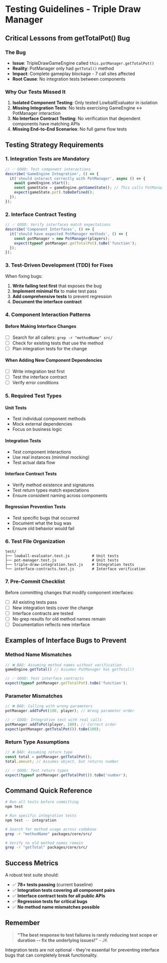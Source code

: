 # Testing Guidelines - Triple Draw Manager

## Critical Lessons from getTotalPot() Bug

### The Bug
- **Issue**: TripleDrawGameEngine called `this.potManager.getTotalPot()` 
- **Reality**: PotManager only had `getTotal()` method
- **Impact**: Complete gameplay blockage - 7 call sites affected
- **Root Cause**: No integration tests between components

### Why Our Tests Missed It
1. **Isolated Component Testing**: Only tested LowballEvaluator in isolation
2. **Missing Integration Tests**: No tests exercising GameEngine ↔ PotManager interaction  
3. **No Interface Contract Testing**: No verification that dependent components have matching APIs
4. **Missing End-to-End Scenarios**: No full game flow tests

## Testing Strategy Requirements

### 1. Integration Tests are Mandatory
```javascript
// ✅ GOOD: Test component interactions
describe('GameEngine Integration', () => {
  it('should interact correctly with PotManager', async () => {
    await gameEngine.start();
    const gameState = gameEngine.getGameState(); // This calls PotManager methods
    expect(gameState.pot).toBeDefined();
  });
});
```

### 2. Interface Contract Testing
```javascript
// ✅ GOOD: Verify interfaces match expectations
describe('Component Interfaces', () => {
  it('should have expected PotManager methods', () => {
    const potManager = new PotManager(players);
    expect(typeof potManager.getTotalPot).toBe('function');
  });
});
```

### 3. Test-Driven Development (TDD) for Fixes
When fixing bugs:
1. **Write failing test first** that exposes the bug
2. **Implement minimal fix** to make test pass  
3. **Add comprehensive tests** to prevent regression
4. **Document the interface contract**

### 4. Component Interaction Patterns

#### Before Making Interface Changes
- [ ] Search for all callers: `grep -r "methodName" src/`
- [ ] Check for existing tests that use the method
- [ ] Plan integration tests for the change

#### When Adding New Component Dependencies
- [ ] Write integration test first
- [ ] Test the interface contract
- [ ] Verify error conditions

### 5. Required Test Types

#### Unit Tests
- Test individual component methods
- Mock external dependencies
- Focus on business logic

#### Integration Tests  
- Test component interactions
- Use real instances (minimal mocking)
- Test actual data flow

#### Interface Contract Tests
- Verify method existence and signatures
- Test return types match expectations
- Ensure consistent naming across components

#### Regression Prevention Tests
- Test specific bugs that occurred
- Document what the bug was
- Ensure old behavior would fail

### 6. Test File Organization

```
test/
├── lowball-evaluator.test.js          # Unit tests
├── pot-manager.test.js                # Unit tests  
├── triple-draw-integration.test.js    # Integration tests
└── interface-contracts.test.js        # Interface verification
```

### 7. Pre-Commit Checklist

Before committing changes that modify component interfaces:
- [ ] All existing tests pass
- [ ] New integration tests cover the change
- [ ] Interface contracts are tested
- [ ] No grep results for old method names remain
- [ ] Documentation reflects new interface

## Examples of Interface Bugs to Prevent

### Method Name Mismatches
```javascript
// ❌ BAD: Assuming method names without verification
gameEngine.getTotal() // Assumes PotManager has getTotal()

// ✅ GOOD: Test interface contracts
expect(typeof potManager.getTotalPot).toBe('function');
```

### Parameter Mismatches
```javascript
// ❌ BAD: Calling with wrong parameters
potManager.addToPot(100, player); // Wrong parameter order

// ✅ GOOD: Integration test with real calls
potManager.addToPot(player, 100); // Correct order
expect(potManager.getTotalPot()).toBe(100);
```

### Return Type Assumptions
```javascript
// ❌ BAD: Assuming return type
const total = potManager.getTotalPot();
total.amount; // Assumes object, but returns number

// ✅ GOOD: Test return types
expect(typeof potManager.getTotalPot()).toBe('number');
```

## Command Quick Reference

```bash
# Run all tests before committing
npm test

# Run specific integration tests  
npm test -- integration

# Search for method usage across codebase
grep -r "methodName" packages/core/src/

# Verify no old method names remain
grep -r "getTotal" packages/core/src/
```

## Success Metrics

A robust test suite should:
- ✅ **78+ tests passing** (current baseline)
- ✅ **Integration tests covering all component pairs**
- ✅ **Interface contract tests for all public APIs**
- ✅ **Regression tests for critical bugs**
- ✅ **No method name mismatches possible**

## Remember

> **"The best response to test failures is rarely reducing test scope or duration -- fix the underlying issues!"** - JK

Integration tests are not optional - they're essential for preventing interface bugs that can completely break functionality.